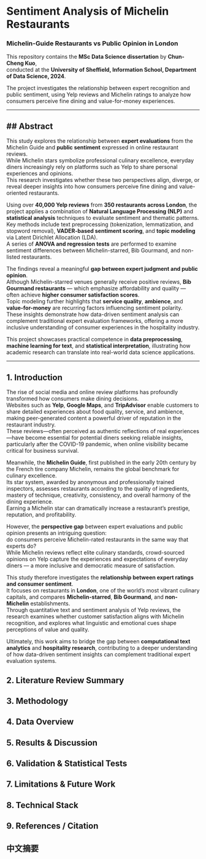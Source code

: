 # Sentiment Analysis of Michelin Restaurants
### Michelin-Guide Restaurants vs Public Opinion in London

This repository contains the **MSc Data Science dissertation** by **Chun-Cheng Kuo**,  
conducted at the **University of Sheffield, Information School, Department of Data Science, 2024**.

The project investigates the relationship between expert recognition and public sentiment, using Yelp reviews and Michelin ratings to analyze how consumers perceive fine dining and value-for-money experiences.

---

## ## Abstract

This study explores the relationship between **expert evaluations** from the Michelin Guide and **public sentiment** expressed in online restaurant reviews.  
While Michelin stars symbolize professional culinary excellence, everyday diners increasingly rely on platforms such as Yelp to share personal experiences and opinions.  
This research investigates whether these two perspectives align, diverge, or reveal deeper insights into how consumers perceive fine dining and value-oriented restaurants.

Using over **40,000 Yelp reviews** from **350 restaurants across London**, the project applies a combination of **Natural Language Processing (NLP)** and **statistical analysis** techniques to evaluate sentiment and thematic patterns.  
Key methods include text preprocessing (tokenization, lemmatization, and stopword removal), **VADER-based sentiment scoring**, and **topic modeling** via Latent Dirichlet Allocation (LDA).  
A series of **ANOVA and regression tests** are performed to examine sentiment differences between Michelin-starred, Bib Gourmand, and non-listed restaurants.

The findings reveal a meaningful **gap between expert judgment and public opinion**.  
Although Michelin-starred venues generally receive positive reviews, **Bib Gourmand restaurants** — which emphasize affordability and quality — often achieve **higher consumer satisfaction scores**.  
Topic modeling further highlights that **service quality**, **ambience**, and **value-for-money** are recurring factors influencing sentiment polarity.  
These insights demonstrate how data-driven sentiment analysis can complement traditional expert evaluation frameworks, offering a more inclusive understanding of consumer experiences in the hospitality industry.

This project showcases practical competence in **data preprocessing**, **machine learning for text**, and **statistical interpretation**, illustrating how academic research can translate into real-world data science applications.

---






## 1. Introduction
The rise of social media and online review platforms has profoundly transformed how consumers make dining decisions.  
Websites such as **Yelp**, **Google Maps**, and **TripAdvisor** enable customers to share detailed experiences about food quality, service, and ambience, making peer-generated content a powerful driver of reputation in the restaurant industry.  
These reviews—often perceived as authentic reflections of real experiences—have become essential for potential diners seeking reliable insights, particularly after the COVID-19 pandemic, when online visibility became critical for business survival.

Meanwhile, the **Michelin Guide**, first published in the early 20th century by the French tire company Michelin, remains the global benchmark for culinary excellence.  
Its star system, awarded by anonymous and professionally trained inspectors, assesses restaurants according to the quality of ingredients, mastery of technique, creativity, consistency, and overall harmony of the dining experience.  
Earning a Michelin star can dramatically increase a restaurant’s prestige, reputation, and profitability.  

However, the **perspective gap** between expert evaluations and public opinion presents an intriguing question:  
do consumers perceive Michelin-rated restaurants in the same way that experts do?  
While Michelin reviews reflect elite culinary standards, crowd-sourced opinions on Yelp capture the experiences and expectations of everyday diners — a more inclusive and democratic measure of satisfaction.

This study therefore investigates the **relationship between expert ratings and consumer sentiment**.  
It focuses on restaurants in **London**, one of the world’s most vibrant culinary capitals, and compares **Michelin-starred**, **Bib Gourmand**, and **non-Michelin** establishments.  
Through quantitative text and sentiment analysis of Yelp reviews, the research examines whether customer satisfaction aligns with Michelin recognition, and explores what linguistic and emotional cues shape perceptions of value and quality.

Ultimately, this work aims to bridge the gap between **computational text analytics** and **hospitality research**, contributing to a deeper understanding of how data-driven sentiment insights can complement traditional expert evaluation systems.


## 2. Literature Review Summary
## 3. Methodology
## 4. Data Overview
## 5. Results & Discussion
## 6. Validation & Statistical Tests
## 7. Limitations & Future Work
## 8. Technical Stack
## 9. References / Citation

## 中文摘要
